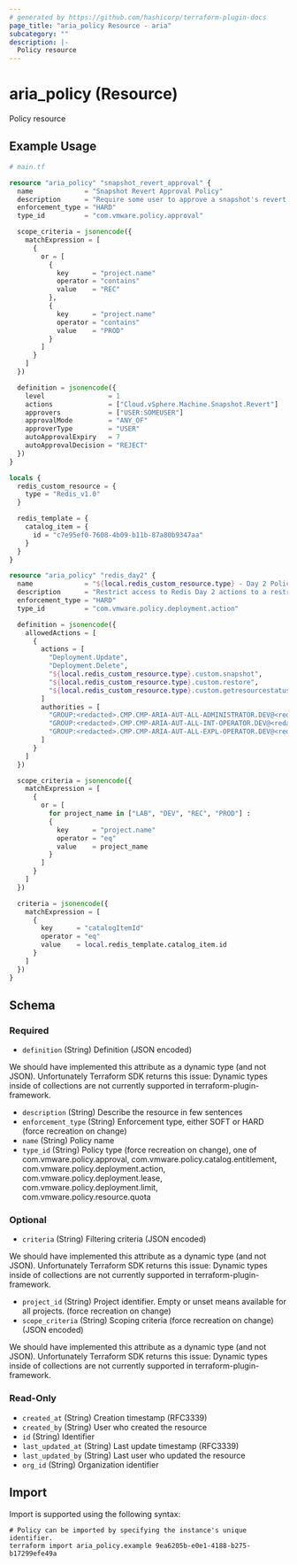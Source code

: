 ```yaml
---
# generated by https://github.com/hashicorp/terraform-plugin-docs
page_title: "aria_policy Resource - aria"
subcategory: ""
description: |-
  Policy resource
---
```


# aria_policy (Resource)

Policy resource

## Example Usage

```terraform
# main.tf

resource "aria_policy" "snapshot_revert_approval" {
  name             = "Snapshot Revert Approval Policy"
  description      = "Require some user to approve a snapshot's revert operation."
  enforcement_type = "HARD"
  type_id          = "com.vmware.policy.approval"

  scope_criteria = jsonencode({
    matchExpression = [
      {
        or = [
          {
            key      = "project.name"
            operator = "contains"
            value    = "REC"
          },
          {
            key      = "project.name"
            operator = "contains"
            value    = "PROD"
          }
        ]
      }
    ]
  })

  definition = jsonencode({
    level                = 1
    actions              = ["Cloud.vSphere.Machine.Snapshot.Revert"]
    approvers            = ["USER:SOMEUSER"]
    approvalMode         = "ANY_OF"
    approverType         = "USER"
    autoApprovalExpiry   = 7
    autoApprovalDecision = "REJECT"
  })
}

locals {
  redis_custom_resource = {
    type = "Redis_v1.0"
  }

  redis_template = {
    catalog_item = {
      id = "c7e95ef0-7608-4b09-b11b-87a80b9347aa"
    }
  }
}

resource "aria_policy" "redis_day2" {
  name             = "${local.redis_custom_resource.type} - Day 2 Policy"
  description      = "Restrict access to Redis Day 2 actions to a restricted set of users"
  enforcement_type = "HARD"
  type_id          = "com.vmware.policy.deployment.action"

  definition = jsonencode({
    allowedActions = [
      {
        actions = [
          "Deployment.Update",
          "Deployment.Delete",
          "${local.redis_custom_resource.type}.custom.snapshot",
          "${local.redis_custom_resource.type}.custom.restore",
          "${local.redis_custom_resource.type}.custom.getresourcestatus",
        ]
        authorities = [
          "GROUP:<redacted>.CMP.CMP-ARIA-AUT-ALL-ADMINISTRATOR.DEV@<redacted>",
          "GROUP:<redacted>.CMP.CMP-ARIA-AUT-ALL-INT-OPERATOR.DEV@<redacted>",
          "GROUP:<redacted>.CMP.CMP-ARIA-AUT-ALL-EXPL-OPERATOR.DEV@<redacted>"
        ]
      }
    ]
  })

  scope_criteria = jsonencode({
    matchExpression = [
      {
        or = [
          for project_name in ["LAB", "DEV", "REC", "PROD"] :
          {
            key      = "project.name"
            operator = "eq"
            value    = project_name
          }
        ]
      }
    ]
  })

  criteria = jsonencode({
    matchExpression = [
      {
        key      = "catalogItemId"
        operator = "eq"
        value    = local.redis_template.catalog_item.id
      }
    ]
  })
}
```

<!-- schema generated by tfplugindocs -->
## Schema

### Required

- `definition` (String) Definition (JSON encoded)

We should have implemented this attribute as a dynamic type (and not JSON).
Unfortunately Terraform SDK returns this issue:
Dynamic types inside of collections are not currently supported in terraform-plugin-framework.
- `description` (String) Describe the resource in few sentences
- `enforcement_type` (String) Enforcement type, either SOFT or HARD (force recreation on change)
- `name` (String) Policy name
- `type_id` (String) Policy type (force recreation on change), one of com.vmware.policy.approval, com.vmware.policy.catalog.entitlement, com.vmware.policy.deployment.action, com.vmware.policy.deployment.lease, com.vmware.policy.deployment.limit, com.vmware.policy.resource.quota

### Optional

- `criteria` (String) Filtering criteria (JSON encoded)

We should have implemented this attribute as a dynamic type (and not JSON).
Unfortunately Terraform SDK returns this issue:
Dynamic types inside of collections are not currently supported in terraform-plugin-framework.
- `project_id` (String) Project identifier. Empty or unset means available for all projects. (force recreation on change)
- `scope_criteria` (String) Scoping criteria (force recreation on change) (JSON encoded)

We should have implemented this attribute as a dynamic type (and not JSON).
Unfortunately Terraform SDK returns this issue:
Dynamic types inside of collections are not currently supported in terraform-plugin-framework.

### Read-Only

- `created_at` (String) Creation timestamp (RFC3339)
- `created_by` (String) User who created the resource
- `id` (String) Identifier
- `last_updated_at` (String) Last update timestamp (RFC3339)
- `last_updated_by` (String) Last user who updated the resource
- `org_id` (String) Organization identifier

## Import

Import is supported using the following syntax:

```shell
# Policy can be imported by specifying the instance's unique identifier.
terraform import aria_policy.example 9ea6205b-e0e1-4188-b275-b17299efe49a
```
